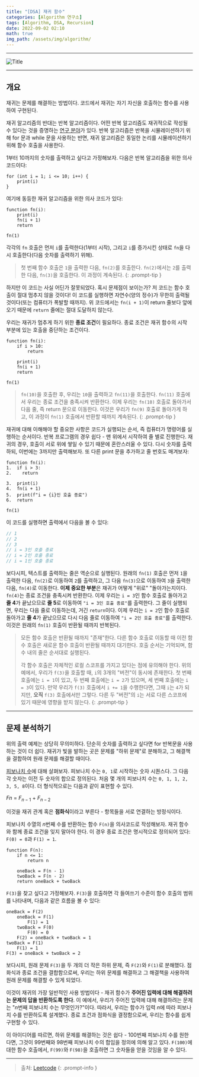 ```yaml
---
title: "[DSA] 재귀 함수"
categories: [Algorithm 연구소]
tags: [Algorithm, DSA, Recursion]
date: 2022-09-02 02:10
math: true
img_path: /assets/img/algorithm/
---
```


---

![Title](algorithm_title.png)

---

## **개요**

재귀는 문제를 해결하는 방법이다. 코드에서 재귀는 자기 자신을 호출하는 함수를 사용하여 구현된다.

재귀 알고리즘의 반대는 반복 알고리즘이다. 어떤 반복 알고리즘도 재귀적으로 작성될 수 있다는 것을 증명하는 [연구 분야](https://en.wikipedia.org/wiki/Computability_theory)가 있다. 반복 알고리즘은 반복을 시뮬레이션하기 위해 for 문과 while 문을 사용하는 반면, 재귀 알고리즘은 동일한 논리를 시뮬레이션하기 위해 함수 호출을 사용한다.

1부터 10까지의 숫자를 출력하고 싶다고 가정해보자. 다음은 반복 알고리즘을 위한 의사 코드이다:

```text
for (int i = 1; i <= 10; i++) {
    print(i)
}
```

여기에 동등한 재귀 알고리즘을 위한 의사 코드가 있다:

```text
function fn(i):
    print(i)
    fn(i + 1)
    return

fn(1)
```

각각의 `fn` 호출은 먼저 `i`를 출력한다(1부터 시작), 그리고 `i`를 증가시킨 상태로 `fn`을 다시 호출한다(다음 숫자를 출력하기 위해).

> 첫 번째 함수 호출은 `1`을 출력한 다음, `fn(2)`를 호출한다. `fn(2)`에서는 `2`를 출력한 다음, `fn(3)`을 호출한다. 이 과정이 계속된다.
{: .prompt-tip }

하지만 이 코드는 사실 어딘가 잘못되었다. 혹시 문제점이 보이는가? 저 코드는 함수 호출이 절대 멈추지 않을 것이다! 이 코드를 실행하면 자연수(양의 정수)가 무한히 출력될 것이다(또는 컴퓨터가 폭발할 때까지). 위 코드에서는 `fn(i + 1)`이 return 줄보다 앞에 오기 때문에 `return` 줄에는 절대 도달하지 않는다.

우리는 재귀가 멈추게 하기 위한 **종료 조건**이 필요하다. 종료 조건은 재귀 함수의 시작 부분에 있는 호출을 중단하는 조건이다.

```text
function fn(i):
    if i > 10:
        return

    print(i)
    fn(i + 1)
    return

fn(1)
```

> `fn(10)`을 호출한 후, 우리는 `10`을 출력하고 `fn(11)`을 호출한다. `fn(11)` 호출에서 우리는 종료 조건을 충족시켜 반환한다. 이제 우리는 `fn(10)` 호출로 돌아가서 다음 줄, 즉 return 문으로 이동한다. 이것은 우리가 `fn(9)` 호출로 돌아가게 하고, 이 과정이 `fn(1)` 호출에서 반환할 때까지 계속된다.
{: .prompt-tip }

재귀에 대해 이해해야 할 중요한 사항은 코드가 실행되는 순서, 즉 컴퓨터가 명령어를 실행하는 순서이다. 반복 프로그램의 경우 쉽다 - 맨 위에서 시작하여 줄 별로 진행한다. 재귀의 경우, 호출이 서로 위에 쌓일 수 있기 때문에 혼란스러울 수 있다. 다시 숫자를 출력하되, 이번에는 3까지만 출력해보자. 또 다른 print 문을 추가하고 줄 번호도 매겨보자:

```text
function fn(i):
1.  if i > 3:
2.    return

3.  print(i)
4.  fn(i + 1)
5.  print(f"i = {i}인 호출 종료")
6.  return

fn(1)
```

이 코드를 실행하면 출력에서 다음을 볼 수 있다:

```cpp
// 1
// 2
// 3
// i = 3인 호출 종료
// i = 2인 호출 종료
// i = 1인 호출 종료
```

보다시피, 텍스트를 출력하는 줄은 역순으로 실행된다. 원래의 `fn(1)` 호출은 먼저 `1`을 출력한 다음, `fn(2)`로 이동하여 `2`를 출력하고, 그 다음 `fn(3)`으로 이동하여 `3`을 출력한 다음, `fn(4)`로 이동한다. **이제 중요한 부분**은 재귀가 어떻게 "위로" "돌아가는지이다. `fn(4)`는 종료 조건을 충족시켜 반환한다. 이제 우리는 `i = 3`인 함수 호출로 돌아가고 **줄 4**가 끝났으므로 **줄 5**로 이동하여 `"i = 3인 호출 종료"`를 출력한다. 그 줄이 실행되면, 우리는 다음 줄로 이동하는데, 거긴 `return`이다. 이제 우리는 `i = 2`인 함수 호출로 돌아가고 **줄 4**가 끝났으므로 다시 다음 줄로 이동하여 `"i = 2인 호출 종료"`를 출력한다. 이것은 원래의 `fn(1)` 호출이 반환될 때까지 반복된다.

> 모든 함수 호출은 반환될 때까지 "존재"한다. 다른 함수 호출로 이동할 때 이전 함수 호출은 새로운 함수 호출이 반환될 때까지 대기한다. 호출 순서는 기억되며, 함수 내의 줄은 순서대로 실행된다.
>
> 각 함수 호출은 자체적인 로컬 스코프를 가지고 있다는 점에 유의해야 한다. 위의 예에서, 우리가 `f(3)`을 호출할 때, `i`의 3개의 "버전"이 동시에 존재한다. 첫 번째 호출에는 `i = 1`이 있고, 두 번째 호출에는 `i = 2`가 있으며, 세 번째 호출에는 `i = 3`이 있다. 만약 우리가 `f(3)` 호출에서 `i += 1`을 수행한다면, 그때 `i`는 `4`가 되지만, **오직** `f(3)` 호출에서만 그렇다. 다른 두 "버전"의 `i`는 서로 다른 스코프에 있기 때문에 영향을 받지 않는다.
{: .prompt-tip }

---

## **문제 분석하기**

위의 출력 예제는 상당히 무의미하다. 단순히 숫자를 출력하고 싶다면 for 반복문을 사용하는 것이 더 쉽다. 재귀가 빛을 발하는 곳은 문제를 "하위 문제"로 분해하고, 그 해결책을 결합하여 원래 문제를 해결할 때이다.

[피보나치 수](https://en.wikipedia.org/wiki/Fibonacci_number)에 대해 살펴보자. 피보나치 수는 `0, 1`로 시작하는 숫자 시퀀스다. 그 다음 각 숫자는 이전 두 숫자의 합으로 정의된다. 처음 몇 개의 피보나치 수는 `0, 1, 1, 2, 3, 5, 8`이다. 더 형식적으로는 다음과 같이 표현할 수 있다.

$F{n}$ = $F_{n - 1}$ + $F_{n - 2}$

이것을 재귀 관계 혹은 **점화식**이라고 부른다 - 항목들을 서로 연결하는 방정식이다.

피보나치 수열의 $n$번째 수를 반환하는 함수 `F(n)`을 의사코드로 작성해보자. 재귀 함수와 함께 종료 조건을 잊지 말아야 한다. 이 경우 종료 조건은 명시적으로 정의되어 있다: `F(0) = 0`과 `F(1) = 1`.

```text
function F(n):
    if n <= 1:
        return n

    oneBack = F(n - 1)
    twoBack = F(n - 2)
    return oneBack + twoBack
```

`F(3)`을 찾고 싶다고 가정해보자. `F(3)`을 호출하면 각 들여쓰기 수준이 함수 호출의 범위를 나타내며, 다음과 같은 흐름을 볼 수 있다:

```text
oneBack = F(2)
    oneBack = F(1)
        F(1) = 1
    twoBack = F(0)
        F(0) = 0
    F(2) = oneBack + twoBack = 1
twoBack = F(1)
    F(1) = 1
F(3) = oneBack + twoBack = 2
```

보다시피, 원래 문제 `F(3)`을 두 개의 더 작은 하위 문제, 즉 `F(2)`와 `F(1)`로 분해했다. 점화식과 종료 조건을 결합함으로써, 우리는 하위 문제를 해결하고 그 해결책을 사용하여 원래 문제를 해결할 수 있게 되었다.

이것이 재귀의 가장 일반적인 사용 방법이다 - 재귀 함수가 **주어진 입력에 대해 해결하려는 문제의 답을 반환하도록 한다**. 이 예에서, 우리가 주어진 입력에 대해 해결하려는 문제는 "$n$번째 피보나치 수는 무엇인가?"이다. 따라서, 우리는 함수가 입력 $n$에 따라 피보나치 수를 반환하도록 설계했다. 종료 조건과 점화식을 결정함으로써, 우리는 함수를 쉽게 구현할 수 있다.

이 아이디어를 따르면, 하위 문제를 해결하는 것은 쉽다 - 100번째 피보나치 수를 원한다면, 그것이 99번째와 98번째 피보나치 수의 합임을 정의에 의해 알고 있다. `F(100)`에 대한 함수 호출에서, `F(99)`와 `F(98)`을 호출하면 그 숫자들을 얻을 것임을 알 수 있다.

---

> 출처: [Leetcode](https://leetcode.com/explore/interview/card/leetcodes-interview-crash-course-data-structures-and-algorithms/715/introduction/4655/)
{: .prompt-info }
